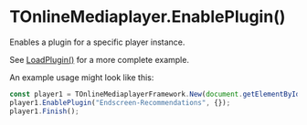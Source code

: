 # TOnlineMediaplayer.EnablePlugin()

Enables a plugin for a specific player instance.

See [LoadPlugin()](TOnlineMediaplayerFramework.LoadPlugin.md) for a more complete example.

An example usage might look like this:

```javascript
const player1 = TOnlineMediaplayerFramework.New(document.getElementById('player-88299612'));
player1.EnablePlugin("Endscreen-Recommendations", {});
player1.Finish();
```

